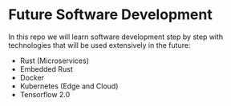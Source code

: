 # Future Software Development
In this repo we will learn software development step by step with technologies that will be used extensively in the future:

- Rust (Microservices)
- Embedded Rust
- Docker 
- Kubernetes (Edge and Cloud)
- Tensorflow 2.0
